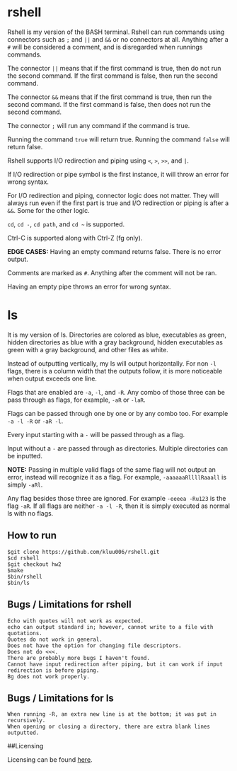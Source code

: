# rshell

Rshell is my version of the BASH terminal. Rshell can run commands using connectors such as `;` and `||` and `&&` or no connectors at all. Anything after a `#` will be considered a comment, and is disregarded when runnings commands.

The connector `||` means that if the first command is true, then do not run the second command. If the first command is false, then run the second command.

The connector `&&` means that if the first command is true, then run the second command. If the first command is false, then does not run the second command.

The connector `;` will run any command if the command is true.

Running the command `true` will return true. Running the command `false` will return false.

Rshell supports I/O redirection and piping using `<`, `>`, `>>`, and `|`.

If I/O redirection or pipe symbol is the first instance, it will throw an error for wrong syntax.


For I/O redirection and piping, connector logic does not matter. They will always run even if the first part is true and I/O redirection or piping is after a `&&`. Some for the other logic.

`cd`, `cd -`, `cd path`, and `cd ~` is supported.

Ctrl-C is supported along with Ctrl-Z (fg only).

**EDGE CASES:**
Having an empty command returns false. There is no error output.

Comments are marked as `#`. Anything after the comment will not be ran.

Having an empty pipe throws an error for wrong syntax.

# ls

It is my version of ls. Directories are colored as blue, executables as green, hidden directories as blue with a gray background, hidden executables as green with a gray background, and other files as white.

Instead of outputting vertically, my ls will output horizontally. For non `-l` flags, there is a column width that the outputs follow, it is more noticeable when output exceeds one line.

Flags that are enabled are `-a`, `-l`, and `-R`. Any combo of those three can be pass through as flags, for example, `-aR` or `-laR`.

Flags can be passed through one by one or by any combo too. For example `-a -l -R` or `-aR -l`.

Every input starting with a `-` will be passed through as a flag.

Input without a `-` are passed through as directories. Multiple directories can be inputted.

**NOTE:**
Passing in multiple valid flags of the same flag will not output an error, instead will recognize it as a flag. For example, `-aaaaaaRllllRaaall` is simply `-aRl`.

Any flag besides those three are ignored. For example `-eeeea -Ru123` is the flag `-aR`. 
If all flags are neither `-a -l -R`, then it is simply executed as normal ls with no flags.

## How to run

```
$git clone https://github.com/kluu006/rshell.git
$cd rshell
$git checkout hw2
$make
$bin/rshell
$bin/ls

```
## Bugs / Limitations for rshell

```
Echo with quotes will not work as expected.
echo can output standard in; however, cannot write to a file with quotations.
Quotes do not work in general.
Does not have the option for changing file descriptors.
Does not do <<<.
There are probably more bugs I haven't found.
Cannot have input redirection after piping, but it can work if input redirection is before piping.
Bg does not work properly.

```
## Bugs / Limitations for ls

```
When running -R, an extra new line is at the bottom; it was put in recursively.
When opening or closing a directory, there are extra blank lines outputted.

```
##Licensing

Licensing can be found [here](/LICENSE).
